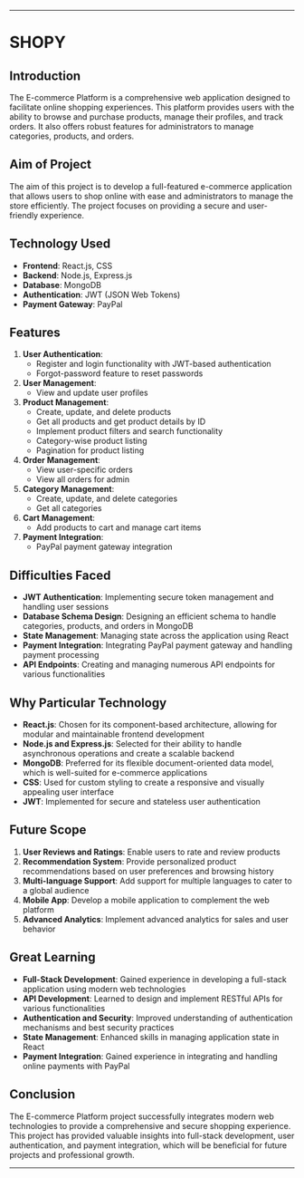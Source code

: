 

---

# SHOPY

## Introduction

The E-commerce Platform is a comprehensive web application designed to facilitate online shopping experiences. This platform provides users with the ability to browse and purchase products, manage their profiles, and track orders. It also offers robust features for administrators to manage categories, products, and orders.

## Aim of Project

The aim of this project is to develop a full-featured e-commerce application that allows users to shop online with ease and administrators to manage the store efficiently. The project focuses on providing a secure and user-friendly experience.

## Technology Used

- **Frontend**: React.js, CSS
- **Backend**: Node.js, Express.js
- **Database**: MongoDB
- **Authentication**: JWT (JSON Web Tokens)
- **Payment Gateway**: PayPal

## Features

1. **User Authentication**:
   - Register and login functionality with JWT-based authentication
   - Forgot-password feature to reset passwords
2. **User Management**:
   - View and update user profiles
3. **Product Management**:
   - Create, update, and delete products
   - Get all products and get product details by ID
   - Implement product filters and search functionality
   - Category-wise product listing
   - Pagination for product listing
4. **Order Management**:
   - View user-specific orders
   - View all orders for admin
5. **Category Management**:
   - Create, update, and delete categories
   - Get all categories
6. **Cart Management**:
   - Add products to cart and manage cart items
7. **Payment Integration**:
   - PayPal payment gateway integration

## Difficulties Faced

- **JWT Authentication**: Implementing secure token management and handling user sessions
- **Database Schema Design**: Designing an efficient schema to handle categories, products, and orders in MongoDB
- **State Management**: Managing state across the application using React
- **Payment Integration**: Integrating PayPal payment gateway and handling payment processing
- **API Endpoints**: Creating and managing numerous API endpoints for various functionalities

## Why Particular Technology

- **React.js**: Chosen for its component-based architecture, allowing for modular and maintainable frontend development
- **Node.js and Express.js**: Selected for their ability to handle asynchronous operations and create a scalable backend
- **MongoDB**: Preferred for its flexible document-oriented data model, which is well-suited for e-commerce applications
- **CSS**: Used for custom styling to create a responsive and visually appealing user interface
- **JWT**: Implemented for secure and stateless user authentication

## Future Scope

1. **User Reviews and Ratings**: Enable users to rate and review products
2. **Recommendation System**: Provide personalized product recommendations based on user preferences and browsing history
3. **Multi-language Support**: Add support for multiple languages to cater to a global audience
4. **Mobile App**: Develop a mobile application to complement the web platform
5. **Advanced Analytics**: Implement advanced analytics for sales and user behavior

## Great Learning

- **Full-Stack Development**: Gained experience in developing a full-stack application using modern web technologies
- **API Development**: Learned to design and implement RESTful APIs for various functionalities
- **Authentication and Security**: Improved understanding of authentication mechanisms and best security practices
- **State Management**: Enhanced skills in managing application state in React
- **Payment Integration**: Gained experience in integrating and handling online payments with PayPal

## Conclusion

The E-commerce Platform project successfully integrates modern web technologies to provide a comprehensive and secure shopping experience. This project has provided valuable insights into full-stack development, user authentication, and payment integration, which will be beneficial for future projects and professional growth.

---
